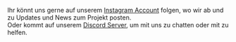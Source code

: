 Ihr könnt uns gerne auf unserem [Instagram Account](https://www.instagram.com/transdb.de/)  folgen, wo wir ab und zu Updates und News zum Projekt posten.  
Oder kommt auf unserem [Discord Server](https://discord.com/invite/7yXtpdFtAv), um mit uns zu chatten oder mit zu helfen.
